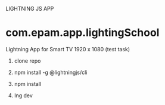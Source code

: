LIGHTNING JS APP

# com.epam.app.lightingSchool

Lightning App for Smart TV 1920 x 1080 (test task)

1. clone repo

2. npm install -g @lightningjs/cli

3. npm install

3. lng dev
